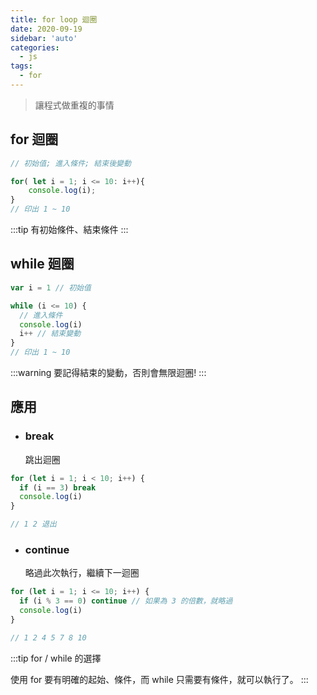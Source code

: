 ```yaml
---
title: for loop 迴圈
date: 2020-09-19
sidebar: 'auto'
categories:
  - js
tags:
  - for
---
```


> 讓程式做重複的事情

## for 迴圈

```js
// 初始值; 進入條件; 結束後變動

for( let i = 1; i <= 10: i++){
	console.log(i);
}
// 印出 1 ~ 10
```

:::tip
有初始條件、結束條件
:::

## while 廻圈

```js
var i = 1 // 初始值

while (i <= 10) {
  // 進入條件
  console.log(i)
  i++ // 結束變動
}
// 印出 1 ~ 10
```

:::warning
要記得結束的變動，否則會無限迴圈!
:::

## 應用

- ### break
  跳出迴圈

```js
for (let i = 1; i < 10; i++) {
  if (i == 3) break
  console.log(i)
}

// 1 2 退出
```

- ### continue
  略過此次執行，繼續下一迴圈

```js
for (let i = 1; i <= 10; i++) {
  if (i % 3 == 0) continue // 如果為 3 的倍數，就略過
  console.log(i)
}

// 1 2 4 5 7 8 10
```

:::tip for / while 的選擇

使用 for 要有明確的起始、條件，而 while 只需要有條件，就可以執行了。
:::
